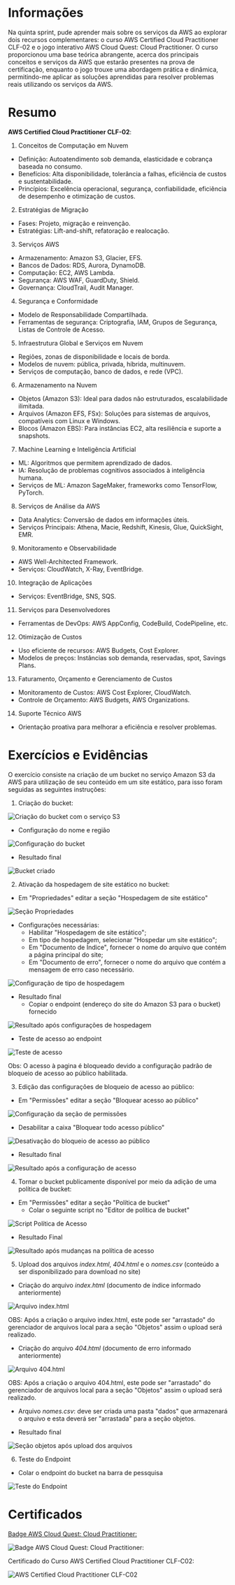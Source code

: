 # Informações

Na quinta sprint, pude aprender mais sobre os serviços da AWS ao explorar dois recursos complementares: o curso AWS Certified Cloud Practitioner CLF-02 e o jogo interativo AWS Cloud Quest: Cloud Practitioner. O curso proporcionou uma base teórica abrangente, acerca dos principais conceitos e serviços da AWS que estarão presentes na prova de certificação, enquanto o jogo trouxe uma abordagem prática e dinâmica, permitindo-me aplicar as soluções aprendidas para resolver problemas reais utilizando os serviços da AWS.

# Resumo

**AWS Certified Cloud Practitioner CLF-02**:  

1. Conceitos de Computação em Nuvem

* Definição: Autoatendimento sob demanda, elasticidade e cobrança baseada no consumo.
* Benefícios: Alta disponibilidade, tolerância a falhas, eficiência de custos e sustentabilidade.
* Princípios: Excelência operacional, segurança, confiabilidade, eficiência de desempenho e otimização de custos.

2. Estratégias de Migração

* Fases: Projeto, migração e reinvenção.
* Estratégias: Lift-and-shift, refatoração e realocação.
  
3. Serviços AWS

* Armazenamento: Amazon S3, Glacier, EFS.
* Bancos de Dados: RDS, Aurora, DynamoDB.
* Computação: EC2, AWS Lambda.
* Segurança: AWS WAF, GuardDuty, Shield.
* Governança: CloudTrail, Audit Manager.

4. Segurança e Conformidade

* Modelo de Responsabilidade Compartilhada.
* Ferramentas de segurança: Criptografia, IAM, Grupos de Segurança, Listas de Controle de Acesso.

5. Infraestrutura Global e Serviços em Nuvem

* Regiões, zonas de disponibilidade e locais de borda.
* Modelos de nuvem: pública, privada, híbrida, multinuvem.
* Serviços de computação, banco de dados, e rede (VPC).

6. Armazenamento na Nuvem

* Objetos (Amazon S3): Ideal para dados não estruturados, escalabilidade ilimitada.
* Arquivos (Amazon EFS, FSx): Soluções para sistemas de arquivos, compatíveis com Linux e Windows.
* Blocos (Amazon EBS): Para instâncias EC2, alta resiliência e suporte a snapshots.
  
7. Machine Learning e Inteligência Artificial

* ML: Algoritmos que permitem aprendizado de dados.
* IA: Resolução de problemas cognitivos associados à inteligência humana.
* Serviços de ML: Amazon SageMaker, frameworks como TensorFlow, PyTorch.

8. Serviços de Análise da AWS

* Data Analytics: Conversão de dados em informações úteis.
* Serviços Principais: Athena, Macie, Redshift, Kinesis, Glue, QuickSight, EMR.

9. Monitoramento e Observabilidade

* AWS Well-Architected Framework.
* Serviços: CloudWatch, X-Ray, EventBridge.

10. Integração de Aplicações

* Serviços: EventBridge, SNS, SQS.

11. Serviços para Desenvolvedores

* Ferramentas de DevOps: AWS AppConfig, CodeBuild, CodePipeline, etc.

12. Otimização de Custos

* Uso eficiente de recursos: AWS Budgets, Cost Explorer.
* Modelos de preços: Instâncias sob demanda, reservadas, spot, Savings Plans.

13. Faturamento, Orçamento e Gerenciamento de Custos

* Monitoramento de Custos: AWS Cost Explorer, CloudWatch.
* Controle de Orçamento: AWS Budgets, AWS Organizations.

14. Suporte Técnico AWS

* Orientação proativa para melhorar a eficiência e resolver problemas.

# Exercícios e Evidências

O exercício consiste na criação de um bucket no serviço Amazon S3 da AWS para utilização de seu conteúdo em um site estático, para isso foram seguidas as seguintes instruções:

1. Criação do bucket:
   
![Criação do bucket com o serviço S3](./Evidencias/Exercicio/Criacao1.png)
  
  * Configuração do nome e região
  
  ![Configuração do bucket](./Evidencias/Exercicio/Criacao1.1.png)

  * Resultado final
  
  ![Bucket criado](./Evidencias/Exercicio/Criacao1.2.png)

2. Ativação da hospedagem de site estático no bucket:

  * Em "Propriedades" editar a seção "Hospedagem de site estático"
  
  ![Seção Propriedades](./Evidencias/Exercicio/Hospedagem1.png)

  * Configurações necessárias:
    * Habilitar "Hospedagem de site estático";
    * Em tipo de hospedagem, selecionar "Hospedar um site estático";
    * Em "Documento de Índice", fornecer o nome do arquivo que contém a página principal do site;
    * Em "Documento de erro", fornecer  o nome do arquivo que contém a mensagem de erro caso necessário.
  
  ![Configuração de tipo de hospedagem](./Evidencias/Exercicio/Hospedagem1.1.png)

  * Resultado final 
    * Copiar o endpoint (endereço do site do Amazon S3 para o bucket) fornecido
  
  ![Resultado após configurações de hospedagem](./Evidencias/Exercicio/Hospedagem1.2.png)

  * Teste de acesso ao endpoint
  
  ![Teste de acesso](./Evidencias/Exercicio/Teste-Acesso1.png)

  Obs: O acesso à pagina é bloqueado devido a configuração padrão de bloqueio de acesso ao público habilitada.

3. Edição das configurações de bloqueio de acesso ao público:

  * Em "Permissões" editar a seção "Bloquear acesso ao público"
  
  ![Configuração da seção de permissões](./Evidencias/Exercicio/Edicao-Acesso1.png)

  * Desabilitar a caixa "Bloquear todo acesso público"
  
  ![Desativação do bloqueio de acesso ao público](./Evidencias/Exercicio/Edicao-Acesso1.1.png)

  * Resultado final
  
  ![Resultado após a configuração de acesso](./Evidencias/Exercicio/Edicao-Acesso1.2.png)

4. Tornar o bucket publicamente disponível por meio da adição de uma política de bucket:

  * Em "Permissões" editar a seção "Política de bucket"
    * Colar o seguinte script no "Editor de política de bucket"
    
  ![Script Política de Acesso](./Evidencias/Exercicio/Politica1.png)

  * Resultado Final
  
  ![Resultado após mudanças na política de acesso](./Evidencias/Exercicio/Politica2.png)

5. Upload dos arquivos *index.html*, *404.html* e o *nomes.csv* (conteúdo a ser disponibilizado para download no site)

  * Criação do arquivo *index.html* (documento de índice informado anteriormente)
  
  ![Arquivo index.html](./Evidencias/Exercicio/index.html.png)

  OBS: Após a criação o arquivo index.html, este pode ser "arrastado" do gerenciador de arquivos local para a seção "Objetos" assim o upload será realizado.

  *  Criação do arquivo *404.html* (documento de erro informado anteriormente)
  
  ![Arquivo 404.html](./Evidencias/Exercicio/404.html.png)
  
  OBS: Após a criação o arquivo 404.html, este pode ser "arrastado" do gerenciador de arquivos local para a seção "Objetos" assim o upload será realizado.

  * Arquivo *nomes.csv*: deve ser criada uma pasta "dados" que armazenará o arquivo e esta deverá ser "arrastada" para a seção objetos.

  * Resultado final
  
  ![Seção objetos após upload dos arquivos](./Evidencias/Exercicio/Upload1.png) 

6. Teste do Endpoint
  * Colar o endpoint do bucket na barra de pessquisa
  
  ![Teste do Endpoint](./Evidencias/Exercicio/Teste-Endpoint.png) 
  
# Certificados

[Badge AWS Cloud Quest: Cloud Practitioner:](https://www.credly.com/badges/aeffd60c-0678-4ed0-a792-addcd6855c9d/public_url)

![Badge AWS Cloud Quest: Cloud Practitioner:](./Certificados/aws-cloud-quest-cloud-practitioner.png)


Certificado do Curso AWS Certified Cloud Practitioner CLF-C02:

![AWS Certified Cloud Practitioner CLF-C02](Certificados/aws-certified-cloud-practitioner-CLF-C02-Portuguese.png)